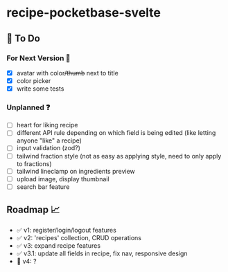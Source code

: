 # recipe-pocketbase-svelte

## :construction: To Do

### For Next Version :rocket:

- [X] avatar with color~~/thumb~~ next to title
- [X] color picker
- [X] write some tests

### Unplanned :question:

- [ ] heart for liking recipe
- [ ] different API rule depending on which field is being edited (like letting anyone "like" a recipe)
- [ ] input validation (zod?)
- [ ] tailwind fraction style (not as easy as applying style, need to only apply to fractions)
- [ ] tailwind lineclamp on ingredients preview
- [ ] upload image, display thumbnail
- [ ] search bar feature

## Roadmap :chart_with_upwards_trend:

- :white_check_mark: v1: register/login/logout features
- :white_check_mark: v2: 'recipes' collection, CRUD operations
- :white_check_mark: v3: expand recipe features
- :white_check_mark: v3.1: update all fields in recipe, fix nav, responsive design
- :construction: v4: ?


